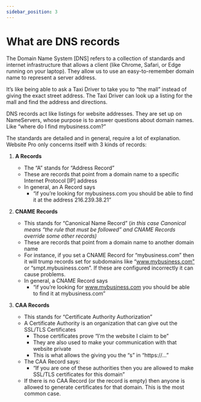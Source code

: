 ```yaml
---
sidebar_position: 3
---
```


# What are DNS records
The Domain Name System \[DNS\] refers to a collection of standards and internet infrastructure that allows a client (like Chrome, Safari, or Edge running on your laptop).  They allow us to use an easy-to-remember domain name to represent a server address.

It’s like being able to ask a Taxi Driver to take you to “the mall” instead of giving the exact street address. The Taxi Driver can look up a listing for the mall and find the address and directions.

DNS records act like listings for website addresses. They are set up on NameServers, whose purpose is to answer questions about domain names. Like “where do I find mybusiness.com?”

The standards are detailed and in general, require a lot of explanation. Website Pro only concerns itself with 3 kinds of records:

1.  **A Records**
    *   The “A” stands for “Address Record”
    *   These are records that point from a domain name to a specific Internet Protocol \[IP\] address
    *   In general, an A Record says
        *   “if you’re looking for mybusiness.com you should be able to find it at the address 216.239.38.21”
2.  **CNAME Records**
    *   This stands for “Canonical Name Record” (_in this case_ _Canonical means “the rule that must be followed” and CNAME Records override some other records)_
    *   These are records that point from a domain name to another domain name
    *   For instance, if you set a CNAME Record for “mybusiness.com” then it will trump records set for subdomains like “www.mybusiness.com” or “smpt.mybusiness.com”. If these are configured incorrectly it can cause problems.
    *   In general, a CNAME Record says
        *   “if you’re looking for www.mybusiness.com you should be able to find it at mybusiness.com”

2.  **CAA Records**
    *   This stands for “Certificate Authority Authorization”
    *   A Certificate Authority is an organization that can give out the SSL/TLS Certificates
        *   Those certificates prove “I’m the website I claim to be”
        *   They are also used to make your communication with that website private
        *   This is what allows the giving you the “s” in “https://…”
    *   The CAA Record says:
        *   “If you are one of these authorities then you are allowed to make SSL/TLS certificates for this domain”
    *   If there is no CAA Record (or the record is empty) then anyone is allowed to generate certificates for that domain. This is the most common case.